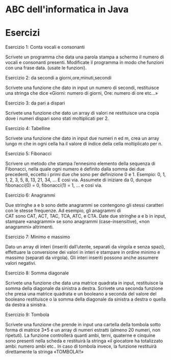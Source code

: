 # ABC dell'informatica in Java
# Esercizi

Esercizio 1: Conta vocali e consonanti

Scrivete un programma che data una parola stampa a schermo il numero di vocali e consonanti presenti.
Modificate il programma in modo che funzioni con una frase data. (usate le funzioni).

Esercizio 2: da secondi a giorni,ore,minuti,secondi

Scrivete una funzione che dato in input un numero di secondi, restituisce una stringa che dice «Giorni: numero di giorni, Ore: numero di ore etc…»

Esercizio 3: da pari a dispari

Scrivete una funzione che dato un array di valori ne restituisce una copia dove i numeri dispari sono stati moltiplicati per 2.

Esercizio 4: Tabelline

Scrivete una funzione che dato in input due numeri n ed m, 
crea un array lungo m che in ogni cella ha il valore di indice della cella moltiplicato per n.


Esercizio 5: Fibonacci

Scrivere un metodo che stampa l’ennesimo elemento della sequenza di Fibonacci, nella quale ogni numero è definito dalla somma dei due precedenti, eccetto i primi due che sono per definizione 0 e 1. Esempio: 0, 1, 1, 2, 3, 5, 8, 13, 21, 34, ... E così via.
Assumete di iniziare da 0,  dunque fibonacci(0) = 0, fibonacci(1) = 1, ... e così via.

Esercizio 6: Anagrammi

Due stringhe a e b sono dette anagrammi se contengono gli stessi caratteri con le stesse frequenze. Ad esempio, gli anagrammi di CAT sono CAT, ACT, TAC, TCA, ATC, e CTA.
Date due stringhe a e b in input, stampare «anagrammi» se sono anagrammi (case-insensitive), «non anagrammi» altrimenti.

Esercizio 7: Minimo e massimo

Dato un array di interi (inseriti dall’utente, separati da virgola e senza spazi), effettuare la conversione dei valori in interi e stampare in ordine minimo e massimo (separati da virgola).
Gli interi inseriti possono anche assumere valori negativi.

Esercizio 8: Somma diagonale

Scrivete una funzione che data una matrice quadrata in input, restituisce la somma della diagonale da sinistra a destra.
Scrivete una seconda funzione che presa una matrice quadrata e un booleano a seconda del valore del booleano restituisce o la somma della diagonale da sinistra a destra o quella da destra a sinistra.

Esercizio 9: Tombola

Scrivete una funzione che prende in input una cartella della tombola sotto forma di matrice 3*5 e un array di numeri estratti (almeno 20 numeri, non ripetuti).
La funzione controllerà quanti ambi, terni, quaterne e cinquine sono presenti nella scheda e restituirà la stringa «il giocatore ha totalizzato ambi: numero ambi etc..
In caso di tombola invece, la funzione restituirà direttamente la stringa «TOMBOLA!!»
